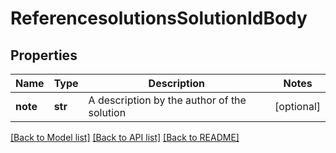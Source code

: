 # ReferencesolutionsSolutionIdBody

## Properties
Name | Type | Description | Notes
------------ | ------------- | ------------- | -------------
**note** | **str** | A description by the author of the solution | [optional] 

[[Back to Model list]](../README.md#documentation-for-models) [[Back to API list]](../README.md#documentation-for-api-endpoints) [[Back to README]](../README.md)

